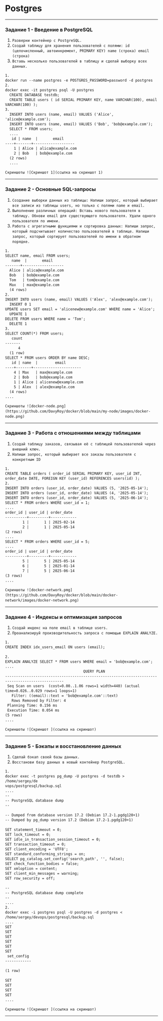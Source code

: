 # Postgres

---

### Задание 1 - Введение в PostgreSQL

1. `Разверни контейнер с PostgreSQL.`
2. `Cоздай таблицу для хранения пользователей с полями: id (целочисленный, автоинкремент, PRIMARY KEY) name (строка) email (строка)`
3. `Вставь несколько пользователей в таблицу и сделай выборку всех данных.`

``` ~Решение~
1.
docker run --name postgres -e POSTGRES_PASSWORD=password -d postgres
2.
docker exec -it postgres psql -U postgres
  CREATE DATABASE testdb;
  CREATE TABLE users ( id SERIAL PRIMARY KEY, name VARCHAR(100), email VARCHAR(100) ); 
3.
  INSERT INTO users (name, email) VALUES ('Alice', 'alice@example.com'); 
  INSERT INTO users (name, email) VALUES ('Bob', 'bob@example.com');
  SELECT * FROM users;
  ....
   id | name  |       email       
----+-------+-------------------
    1 | Alice | alica@example.com
    2 | Bob   | bob@example.com
  (2 rows)
  ....
```

`Cкриншоты
![Cкриншот 1](ссылка на скриншот 1)`

---

### Задание 2 - Основные SQL-запросы

1. `Создание выборки данных из таблицы: Напиши запрос, который выбирает все записи из таблицы users, но только с полями name и email.`
2. `Выполнение различных операций: Вставь нового пользователя в таблицу. Обнови email для существующего пользователя. Удали одного пользователя по имени.`
3. `Работа с агрегатными функциями и сортировка данных: Напиши запрос, который подсчитывает количество пользователей в таблице. Напиши запрос, который сортирует пользователей по имени в обратном порядке.`

``` ~Решение~
1.
SELECT name, email FROM users;
   name  |       email       
-------+-------------------
  Alice | alica@example.com
  Bob   | bob@example.com
  Tom   | tom@example.com
  Max   | max@example.com
  (4 rows)
2.
INSERT INTO users (name, email) VALUES ('Alex', 'alex@example.com');
  INSERT 0 1
UPDATE users SET email = 'alicenew@example.com' WHERE name = 'Alice';
  UPDATE 1
DELETE FROM users WHERE name = 'Tom';
  DELETE 1
3.
SELECT COUNT(*) FROM users;
   count 
-------
      4
  (1 row)
SELECT * FROM users ORDER BY name DESC;
   id | name  |        email         
----+-------+----------------------
    4 | Max   | max@example.com
    2 | Bob   | bob@example.com
    1 | Alice | alicenew@example.com
    5 | Alex  | alex@example.com
  (4 rows)
....
```

`Cкриншоты
![docker-node.png](https://github.com/DavyRoy/docker/blob/main/my-node/images/docker-node.png)`

---

### Задание 3 - Работа с отношениями между таблицами

1. `Создай таблицу заказов, связывая её с таблицей пользователей через внешний ключ.`
2. `Напиши запрос, который выбирает все заказы пользователя с конкретным ID`


``` ~Решение~
1.
CREATE TABLE orders ( order_id SERIAL PRIMARY KEY, user_id INT, order_date DATE, FOREIGN KEY (user_id) REFERENCES users(id) );
2.
INSERT INTO orders (user_id, order_date) VALUES (5, '2025-05-14');
INSERT INTO orders (user_id, order_date) VALUES (4, '2025-05-14');
INSERT INTO orders (user_id, order_date) VALUES (5, '2025-06-14');
SELECT * FROM orders WHERE user_id = 1;
....
order_id | user_id | order_date 
----------+---------+------------
        1 |       1 | 2025-02-14
        2 |       1 | 2025-05-14
(2 rows)
....
SELECT * FROM orders WHERE user_id = 5;
....
order_id | user_id | order_date 
----------+---------+------------
        5 |       5 | 2025-05-14
        6 |       5 | 2025-01-14
        7 |       5 | 2025-06-14
(3 rows)
....
```

`Cкриншоты
![docker-network.pmg](https://github.com/DavyRoy/docker/blob/main/docker-network/images/docker-network.png)`

---

### Задание 4 - Индексы и оптимизация запросов

1. `Создай индекс на поле email в таблице users.`
2. `Проанализируй производительность запроса с помощью EXPLAIN ANALYZE.`

``` ~Решение~
1.
CREATE INDEX idx_users_email ON users (email);

2.
EXPLAIN ANALYZE SELECT * FROM users WHERE email = 'bob@example.com';
....
                                    QUERY PLAN                                            
-------------------------------------------------------------------------------------------------
 Seq Scan on users  (cost=0.00..1.06 rows=1 width=440) (actual time=0.026..0.029 rows=1 loops=1)
   Filter: ((email)::text = 'bob@example.com'::text)
   Rows Removed by Filter: 4
 Planning Time: 0.156 ms
 Execution Time: 0.054 ms
(5 rows)
....
```

`Скриншоты
![Скриншот ](ссылка на скриншот)`

---

### Задание 5 - Бэкапы и восстановление данных

1. `Сделай бэкап своей базы данных.`
2. `Восстанови базу данных в новый контейнер PostgreSQL.`

``` ~Решение~
1.
docker exec -t postgres pg_dump -U postgres -d testdb > /home/sergey/de
vops/postgresql/backup.sql
....
--
-- PostgreSQL database dump
--

-- Dumped from database version 17.2 (Debian 17.2-1.pgdg120+1)
-- Dumped by pg_dump version 17.2 (Debian 17.2-1.pgdg120+1)

SET statement_timeout = 0;
SET lock_timeout = 0;
SET idle_in_transaction_session_timeout = 0;
SET transaction_timeout = 0;
SET client_encoding = 'UTF8';
SET standard_conforming_strings = on;
SELECT pg_catalog.set_config('search_path', '', false);
SET check_function_bodies = false;
SET xmloption = content;
SET client_min_messages = warning;
SET row_security = off;

--
-- PostgreSQL database dump complete
--
....
2.
docker exec -i postgres psql -U postgres -d postgres < /home/sergey/devops/postgresql/backup.sql
....
SET
SET
SET
SET
SET
SET
 set_config 
------------
 
(1 row)

SET
SET
SET
SET
....
```

`Скриншоты
![Скриншот ](ссылка на скриншот)`

---